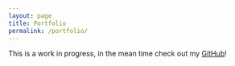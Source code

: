```yaml
---
layout: page
title: Portfolio
permalink: /portfolio/
---
```


This is a work in progress, in the mean time check out my [GitHub](https://github.com/ChaseHuegel)!